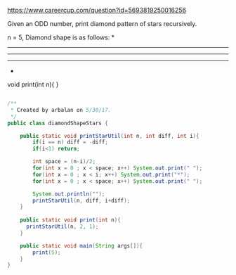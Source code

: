 https://www.careercup.com/question?id=5693819250016256

Given an ODD number, print diamond pattern of stars recursively.


n = 5, Diamond shape is as follows:
  *
 ***
*****
 ***
  *
void print(int n){ 
}

```java

/**
 * Created by arbalan on 5/30/17.
 */
public class diamondShapeStars {

    public static void printStarUtil(int n, int diff, int i){
        if(i == n) diff = -diff;
        if(i<1) return;

        int space = (n-i)/2;
        for(int x = 0 ; x < space; x++) System.out.print(" ");
        for(int x = 0 ; x < i; x++) System.out.print("*");
        for(int x = 0 ; x < space; x++) System.out.print(" ");

        System.out.println("");
        printStarUtil(n, diff, i+diff);
    }
    
    public static void print(int n){
      printStarUtil(n, 2, 1);
    }

    public static void main(String args[]){
        print(5);
    }
}

```

